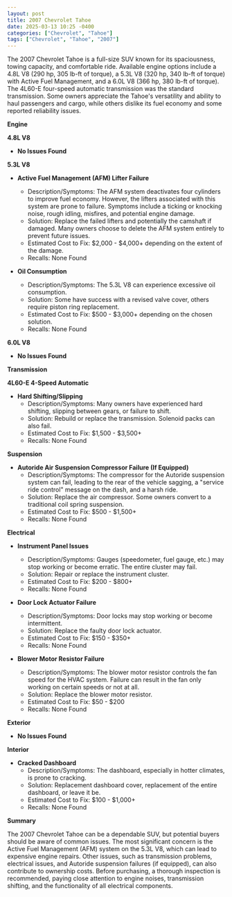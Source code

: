 ```yaml
---
layout: post
title: 2007 Chevrolet Tahoe
date: 2025-03-13 10:25 -0400
categories: ["Chevrolet", "Tahoe"]
tags: ["Chevrolet", "Tahoe", "2007"]
---
```

The 2007 Chevrolet Tahoe is a full-size SUV known for its spaciousness, towing capacity, and comfortable ride. Available engine options include a 4.8L V8 (290 hp, 305 lb-ft of torque), a 5.3L V8 (320 hp, 340 lb-ft of torque) with Active Fuel Management, and a 6.0L V8 (366 hp, 380 lb-ft of torque). The 4L60-E four-speed automatic transmission was the standard transmission. Some owners appreciate the Tahoe's versatility and ability to haul passengers and cargo, while others dislike its fuel economy and some reported reliability issues.

**Engine**

**4.8L V8**
*   **No Issues Found**

**5.3L V8**
*   **Active Fuel Management (AFM) Lifter Failure**
    *   Description/Symptoms: The AFM system deactivates four cylinders to improve fuel economy. However, the lifters associated with this system are prone to failure. Symptoms include a ticking or knocking noise, rough idling, misfires, and potential engine damage.
    *   Solution: Replace the failed lifters and potentially the camshaft if damaged. Many owners choose to delete the AFM system entirely to prevent future issues.
    *   Estimated Cost to Fix: $2,000 - $4,000+ depending on the extent of the damage.
    * Recalls: None Found

*   **Oil Consumption**
    *   Description/Symptoms: The 5.3L V8 can experience excessive oil consumption.
    *   Solution: Some have success with a revised valve cover, others require piston ring replacement.
    *   Estimated Cost to Fix: $500 - $3,000+ depending on the chosen solution.
    * Recalls: None Found

**6.0L V8**
*   **No Issues Found**

**Transmission**

**4L60-E 4-Speed Automatic**

*   **Hard Shifting/Slipping**
    *   Description/Symptoms: Many owners have experienced hard shifting, slipping between gears, or failure to shift.
    *   Solution: Rebuild or replace the transmission. Solenoid packs can also fail.
    *   Estimated Cost to Fix: $1,500 - $3,500+
    * Recalls: None Found

**Suspension**

*   **Autoride Air Suspension Compressor Failure (If Equipped)**
    *   Description/Symptoms: The compressor for the Autoride suspension system can fail, leading to the rear of the vehicle sagging, a "service ride control" message on the dash, and a harsh ride.
    *   Solution: Replace the air compressor. Some owners convert to a traditional coil spring suspension.
    *   Estimated Cost to Fix: $500 - $1,500+
    * Recalls: None Found

**Electrical**

*   **Instrument Panel Issues**
    *   Description/Symptoms: Gauges (speedometer, fuel gauge, etc.) may stop working or become erratic. The entire cluster may fail.
    *   Solution: Repair or replace the instrument cluster.
    *   Estimated Cost to Fix: $200 - $800+
    * Recalls: None Found

*   **Door Lock Actuator Failure**
    *   Description/Symptoms: Door locks may stop working or become intermittent.
    *   Solution: Replace the faulty door lock actuator.
    *   Estimated Cost to Fix: $150 - $350+
    * Recalls: None Found

*   **Blower Motor Resistor Failure**
    *   Description/Symptoms: The blower motor resistor controls the fan speed for the HVAC system. Failure can result in the fan only working on certain speeds or not at all.
    *   Solution: Replace the blower motor resistor.
    *   Estimated Cost to Fix: $50 - $200
    * Recalls: None Found

**Exterior**

*   **No Issues Found**

**Interior**

*   **Cracked Dashboard**
    *   Description/Symptoms: The dashboard, especially in hotter climates, is prone to cracking.
    *   Solution: Replacement dashboard cover, replacement of the entire dashboard, or leave it be.
    *   Estimated Cost to Fix: $100 - $1,000+
    * Recalls: None Found

**Summary**

The 2007 Chevrolet Tahoe can be a dependable SUV, but potential buyers should be aware of common issues. The most significant concern is the Active Fuel Management (AFM) system on the 5.3L V8, which can lead to expensive engine repairs. Other issues, such as transmission problems, electrical issues, and Autoride suspension failures (if equipped), can also contribute to ownership costs. Before purchasing, a thorough inspection is recommended, paying close attention to engine noises, transmission shifting, and the functionality of all electrical components.

